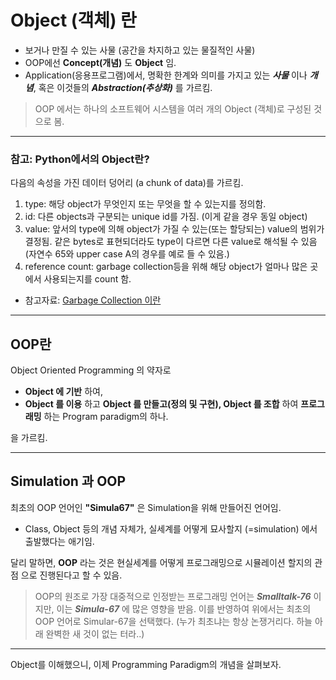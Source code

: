# Object (객체) 란

- 보거나 만질 수 있는 사물 (공간을 차지하고 있는 물질적인 사물)
- OOP에선 **Concept(개념)** 도 **Object** 임.
- Application(응용프로그램)에서, 명확한 한계와 의미를 가지고 있는 ***사물*** 이나 ***개념***, 혹은 이것들의 ***Abstraction(추상화)*** 를 가르킴.

> OOP 에서는 하나의 소프트웨어 시스템을 여러 개의 Object (객체)로 구성된 것으로 봄.

---

### 참고: Python에서의 Object란?

다음의 속성을 가진 데이터 덩어리 (a chunk of data)를 가르킴.

1. type: 해당 object가 무엇인지 또는 무엇을 할 수 있는지를 정의함.
2. id: 다른 objects과 구분되는 unique id를 가짐. (이게 같을 경우 동일 object)
3. value: 앞서의 type에 의해 object가 가질 수 있는(또는 할당되는) value의 범위가 결정됨. 같은 bytes로 표현되더라도 type이 다르면 다른 value로 해석될 수 있음 (자연수 65와 upper case A의 경우를 예로 들 수 있음.)
4. reference count: garbage collection등을 위해 해당 object가 얼마나 많은 곳에서 사용되는지를 count 함.

* 참고자료: [Garbage Collection 이란](https://dsaint31.tistory.com/497)
---

## OOP란

Object Oriented Programming 의 약자로 

* **Object 에 기반** 하여,
* **Object 를 이용** 하고 **Object 를 만들고(정의 및 구현), Object 를 조합** 하여 **프로그래밍** 하는 Program paradigm의 하나.

을 가르킴.

---

## Simulation 과 OOP

최초의 OOP 언어인 **"Simula67"** 은 Simulation을 위해 만들어진 언어임.

* Class, Object 등의 개념 자체가, 실세계를 어떻게 묘사할지 (=simulation) 에서 출발했다는 애기임.

달리 말하면, **OOP** 라는 것은 현실세계를 어떻게 프로그래밍으로 시뮬레이션 할지의 관점 으로 진행된다고 할 수 있음.

> OOP의 원조로 가장 대중적으로 인정받는 프로그래밍 언어는 ***Smalltalk-76*** 이지만, 이는 ***Simula-67*** 에 많은 영향을 받음. 이를 반영하여 위에서는 최초의 OOP 언어로 Simular-67을 선택했다. (누가 최초냐는 항상 논쟁거리다. 하늘 아래 완벽한 새 것이 없는 터라..)
>

---

Object를 이해했으니, 이제 Programming Paradigm의 개념을 살펴보자.

